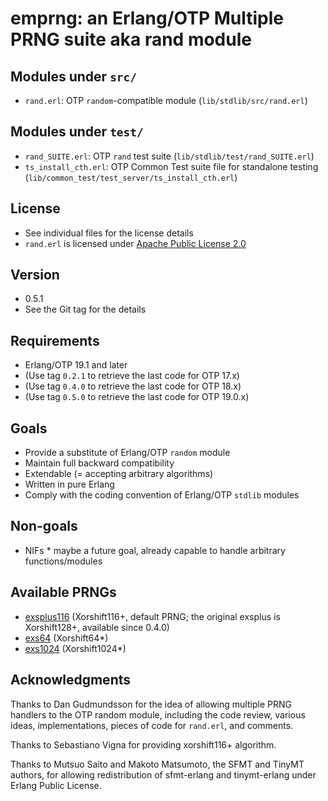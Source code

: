# emprng: an Erlang/OTP Multiple PRNG suite aka rand module

## Modules under `src/`

* `rand.erl`: OTP `random`-compatible module (`lib/stdlib/src/rand.erl`)

## Modules under `test/`

* `rand_SUITE.erl`: OTP `rand` test suite (`lib/stdlib/test/rand_SUITE.erl`)
* `ts_install_cth.erl`: OTP Common Test suite file for standalone testing (`lib/common_test/test_server/ts_install_cth.erl`)

## License

* See individual files for the license details
* `rand.erl` is licensed under [Apache Public License 2.0](https://www.apache.org/licenses/LICENSE-2.0)

## Version

* 0.5.1
* See the Git tag for the details

## Requirements

* Erlang/OTP 19.1 and later
* (Use tag `0.2.1` to retrieve the last code for OTP 17.x)
* (Use tag `0.4.0` to retrieve the last code for OTP 18.x)
* (Use tag `0.5.0` to retrieve the last code for OTP 19.0.x)

## Goals

* Provide a substitute of Erlang/OTP `random` module
* Maintain full backward compatibility
* Extendable (= accepting arbitrary algorithms)
* Written in pure Erlang
* Comply with the coding convention of Erlang/OTP `stdlib` modules

## Non-goals

* NIFs * maybe a future goal, already capable to handle arbitrary functions/modules

## Available PRNGs

* [exsplus116](https://github.com/jj1bdx/exsplus116/) (Xorshift116+, default PRNG; the original exsplus is Xorshift128+, available since 0.4.0)
* [exs64](https://github.com/jj1bdx/exs64/) (Xorshift64\*)
* [exs1024](https://github.com/jj1bdx/exs1024/) (Xorshift1024\*)

## Acknowledgments

Thanks to Dan Gudmundsson for the idea of allowing multiple PRNG handlers to
the OTP random module, including the code review, various ideas,
implementations, pieces of code for `rand.erl`, and comments.

Thanks to Sebastiano Vigna for providing xorshift116+ algorithm.

Thanks to Mutsuo Saito and Makoto Matsumoto, the SFMT and TinyMT authors, for
allowing redistribution of sfmt-erlang and tinymt-erlang under
Erlang Public License.

